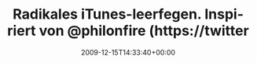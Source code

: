 ---
retweeted: false
source: <a href="http://twitter.com" rel="nofollow">Twitter Web Client</a>
entities:
  hashtags: []
  symbols: []
  user_mentions:
  - name: Philip
    screen_name: PhilOnFire
    indices:
    - '43'
    - '54'
    id_str: '739681261'
    id: '739681261'
  urls: []
display_text_range:
- '0'
- '74'
favorite_count: '0'
id_str: '6697398390'
truncated: false
retweet_count: '0'
id: '6697398390'
created_at: Tue Dec 15 14:33:40 +0000 2009
favorited: false
full_text: Radikales iTunes-leerfegen. Inspiriert von [@philonfire](https://twitter.com/philonfire).
  Fühlt sich gut an.
lang: de
tags:
- pesos/twitter
date: '2009-12-15T14:33:40+00:00'
src: https://twitter.com/bascht/status/6697398390
original_url: https://twitter.com/bascht/status/6697398390
type: twitter_tweet
text: Radikales iTunes-leerfegen. Inspiriert von [@philonfire](https://twitter.com/philonfire).
  Fühlt sich gut an.
title: Radikales iTunes-leerfegen. Inspiriert von @philonfire (https://twitter

---